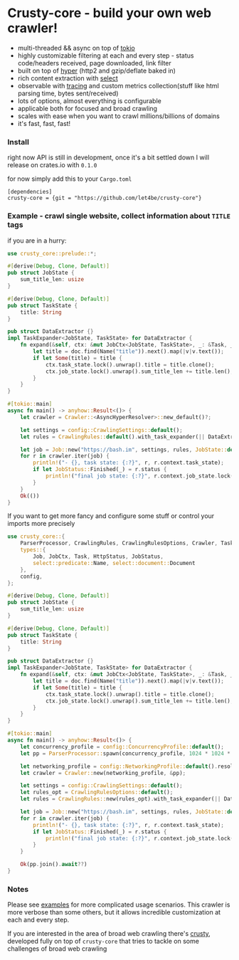 # Crusty-core - build your own web crawler!
 - multi-threaded && async on top of [tokio](https://github.com/tokio-rs/tokio)
 - highly customizable filtering at each and every step - status code/headers received, page downloaded, link filter
 - built on top of [hyper](https://github.com/hyperium/hyper) (http2 and gzip/deflate baked in)  
 - rich content extraction with [select](https://github.com/utkarshkukreti/select.rs)
 - observable with [tracing](https://github.com/tokio-rs/tracing) and custom metrics collection(stuff like html parsing time, bytes sent/received)
 - lots of options, almost everything is configurable
 - applicable both for focused and broad crawling
 - scales with ease when you want to crawl millions/billions of domains
 - it's fast, fast, fast!

### Install

right now API is still in development, once it's a bit settled down I will release on crates.io with `0.1.0`

for now simply add this to your `Cargo.toml`
```
[dependencies]
crusty-core = {git = "https://github.com/let4be/crusty-core"}
```

### Example - crawl single website, collect information about `TITLE` tags 

if you are in a hurry:
```rust
use crusty_core::prelude::*;

#[derive(Debug, Clone, Default)]
pub struct JobState {
    sum_title_len: usize
}

#[derive(Debug, Clone, Default)]
pub struct TaskState {
    title: String
}

pub struct DataExtractor {}
impl TaskExpander<JobState, TaskState> for DataExtractor {
    fn expand(&self, ctx: &mut JobCtx<JobState, TaskState>, _: &Task, _: &HttpStatus, doc: &Document) {
        let title = doc.find(Name("title")).next().map(|v|v.text());
        if let Some(title) = title {
            ctx.task_state.lock().unwrap().title = title.clone();
            ctx.job_state.lock().unwrap().sum_title_len += title.len();
        }
    }
}

#[tokio::main]
async fn main() -> anyhow::Result<()> {
    let crawler = Crawler::<AsyncHyperResolver>::new_default()?;

    let settings = config::CrawlingSettings::default();
    let rules = CrawlingRules::default().with_task_expander(|| DataExtractor{} );

    let job = Job::new("https://bash.im", settings, rules, JobState::default())?;
    for r in crawler.iter(job) {
        println!("- {}, task state: {:?}", r, r.context.task_state);
        if let JobStatus::Finished(_) = r.status {
            println!("final job state: {:?}", r.context.job_state.lock().unwrap());
        }
    }
    Ok(())
}
```

If you want to get more fancy and configure some stuff or control your imports more precisely
```rust
use crusty_core::{
    ParserProcessor, CrawlingRules, CrawlingRulesOptions, Crawler, TaskExpander,
    types::{
        Job, JobCtx, Task, HttpStatus, JobStatus,
        select::predicate::Name, select::document::Document
    },
    config,
};

#[derive(Debug, Clone, Default)]
pub struct JobState {
    sum_title_len: usize
}

#[derive(Debug, Clone, Default)]
pub struct TaskState {
    title: String
}

pub struct DataExtractor {}
impl TaskExpander<JobState, TaskState> for DataExtractor {
    fn expand(&self, ctx: &mut JobCtx<JobState, TaskState>, _: &Task, _: &HttpStatus, doc: &Document) {
        let title = doc.find(Name("title")).next().map(|v|v.text());
        if let Some(title) = title {
            ctx.task_state.lock().unwrap().title = title.clone();
            ctx.job_state.lock().unwrap().sum_title_len += title.len();
        }
    }
}

#[tokio::main]
async fn main() -> anyhow::Result<()> {
    let concurrency_profile = config::ConcurrencyProfile::default();
    let pp = ParserProcessor::spawn(concurrency_profile, 1024 * 1024 * 32);

    let networking_profile = config::NetworkingProfile::default().resolve()?;
    let crawler = Crawler::new(networking_profile, &pp);

    let settings = config::CrawlingSettings::default();
    let rules_opt = CrawlingRulesOptions::default();
    let rules = CrawlingRules::new(rules_opt).with_task_expander(|| DataExtractor{} );

    let job = Job::new("https://bash.im", settings, rules, JobState::default())?;
    for r in crawler.iter(job) {
        println!("- {}, task state: {:?}", r, r.context.task_state);
        if let JobStatus::Finished(_) = r.status {
            println!("final job state: {:?}", r.context.job_state.lock().unwrap());
        }
    }

    Ok(pp.join().await??)
}
```

### Notes

Please see [examples](examples) for more complicated usage scenarios. 
This crawler is more verbose than some others, but it allows incredible customization at each and every step.

If you are interested in the area of broad web crawling there's [crusty](https://github.com/let4be/crusty), developed fully on top of `crusty-core` that tries to tackle on some challenges of broad web crawling